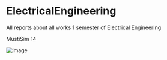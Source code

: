 # ElectricalEngineering

All reports about all works 1 semester of Electrical Engineering

MustiSim 14

![image](https://github.com/Therad445/ElectricalEngineering/assets/59477654/660f44d4-452e-4393-a5d0-4d7f48d954c6)
